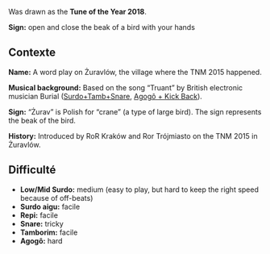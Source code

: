 Was drawn as the **Tune of the Year 2018**.

**Sign:** open and close the beak of a bird with your hands

## Contexte

**Name:** A word play on Żuravlów, the village where the TNM 2015 happened.

**Musical background:** Based on the song “Truant” by British electronic
musician Burial ([Surdo+Tamb+Snare](https://youtu.be/8u4D0wAc2AA?t=1m48s),
[Agogô + Kick Back](https://youtu.be/8u4D0wAc2AA?t=6m27s)).

**Sign:** “Żurav” is Polish for “crane” (a type of large bird). The sign
represents the beak of the bird.

**History:** Introduced by RoR Kraków and Ror Trójmiasto on the TNM 2015 in
Żuravlów.

## Difficulté

* **Low/Mid Surdo:** medium (easy to play, but hard to keep the right speed
  because of off-beats)
* **Surdo aigu:** facile
* **Repi:** facile
* **Snare:** tricky
* **Tamborim:** facile
* **Agogô:** hard
